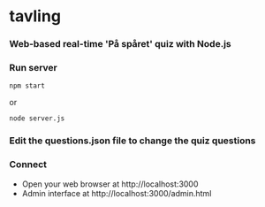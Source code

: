 # tavling
### Web-based real-time 'På spåret' quiz with Node.js

### Run server

```
npm start
```
or
```
node server.js
```
### Edit the questions.json file to change the quiz questions

### Connect
- Open your web browser at http://localhost:3000
- Admin interface at http://localhost:3000/admin.html
